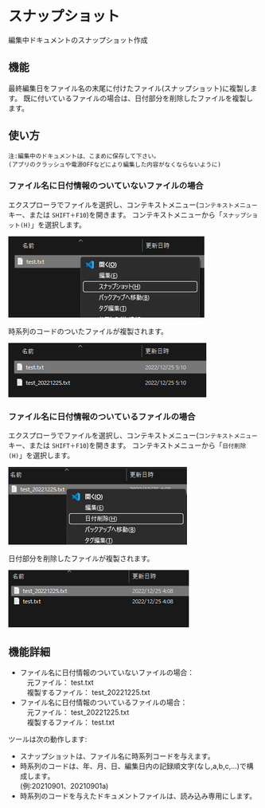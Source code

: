 # スナップショット

編集中ドキュメントのスナップショット作成  

## 機能

最終編集日をファイル名の末尾に付けたファイル(スナップショット)に複製します。
既に付いているファイルの場合は、日付部分を削除したファイルを複製します。

## 使い方

    注:編集中のドキュメントは、こまめに保存して下さい。
    (アプリのクラッシュや電源OFFなどにより編集した内容がなくならないように)

### ファイル名に日付情報のついていないファイルの場合

エクスプローラでファイルを選択し、コンテキストメニュー(`コンテキストメニュー`キー、または `SHIFT＋F10`)を開きます。
コンテキストメニューから「`スナップショット(H)`」を選択します。

![スナップショット1](img/snapshot1.png)

時系列のコードのついたファイルが複製されます。

![スナップショット2](img/snapshot2.png)

### ファイル名に日付情報のついているファイルの場合

エクスプローラでファイルを選択し、コンテキストメニュー(`コンテキストメニュー`キー、または `SHIFT＋F10`)を開きます。
コンテキストメニューから「`日付削除(H)`」を選択します。

![スナップショット3](img/snapshot3.png)

日付部分を削除したファイルが複製されます。

![スナップショット4](img/snapshot4.png)

## 機能詳細

* ファイル名に日付情報のついていないファイルの場合：  
　元ファイル： test.txt  
　複製するファイル： test_20221225.txt
* ファイル名に日付情報のついているファイルの場合：  
　元ファイル： test_20221225.txt  
　複製するファイル： test.txt

ツールは次の動作します:

* スナップショットは、ファイル名に時系列コードを与えます。
* 時系列のコードは、年、月、日、編集日内の記録順文字(なし,a,b,c,...)で構成します。  
  (例:20210901、20210901a)
* 時系列のコードを与えたドキュメントファイルは、読み込み専用にします。
